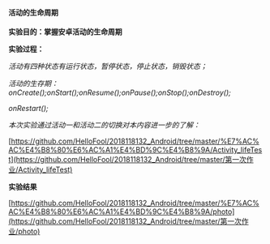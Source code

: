 #### **活动的生命周期**

**实验目的：掌握安卓活动的生命周期**

**实验过程：**

*活动有四种状态有运行状态，暂停状态，停止状态，销毁状态；*

*活动的生存期：onCreate();onStart();onResume();onPause();onStop();onDestroy();*

*onRestart();*

*本次实验通过活动一和活动二的切换对本内容进一步的了解：*

 [https://github.com/HelloFool/2018118132_Android/tree/master/%E7%AC%AC%E4%B8%80%E6%AC%A1%E4%BD%9C%E4%B8%9A/Activity_lifeTest](https://github.com/HelloFool/2018118132_Android/tree/master/第一次作业/Activity_lifeTest) 

**实验结果**

 [https://github.com/HelloFool/2018118132_Android/tree/master/%E7%AC%AC%E4%B8%80%E6%AC%A1%E4%BD%9C%E4%B8%9A/photo](https://github.com/HelloFool/2018118132_Android/tree/master/第一次作业/photo) 